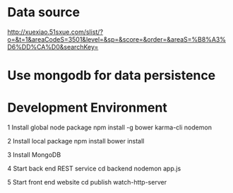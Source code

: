 # Data source 
http://xuexiao.51sxue.com/slist/?o=&t=1&areaCodeS=3501&level=&sp=&score=&order=&areaS=%B8%A3%D6%DD%CA%D0&searchKey=

# Use mongodb for data persistence

# Development Environment

1 Install global node package
npm install -g bower karma-cli nodemon

2 Install local package
npm install
bower install

3 Install MongoDB

4 Start back end REST service
cd backend
nodemon app.js

5 Start front end website
cd publish
watch-http-server

